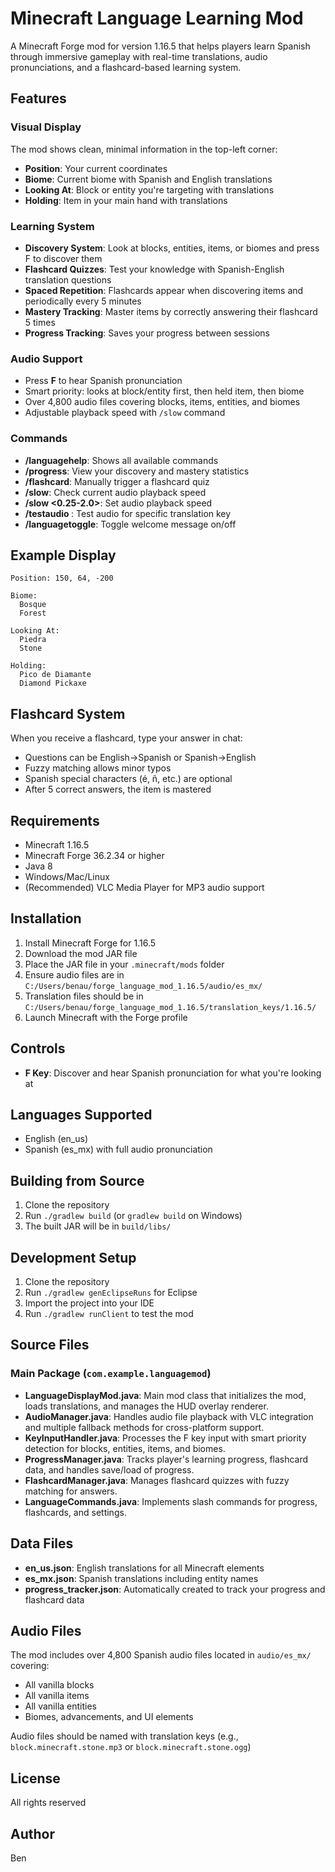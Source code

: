 # Minecraft Language Learning Mod

A Minecraft Forge mod for version 1.16.5 that helps players learn Spanish through immersive gameplay with real-time translations, audio pronunciations, and a flashcard-based learning system.

## Features

### Visual Display
The mod shows clean, minimal information in the top-left corner:
- **Position**: Your current coordinates
- **Biome**: Current biome with Spanish and English translations
- **Looking At**: Block or entity you're targeting with translations
- **Holding**: Item in your main hand with translations

### Learning System
- **Discovery System**: Look at blocks, entities, items, or biomes and press F to discover them
- **Flashcard Quizzes**: Test your knowledge with Spanish-English translation questions
- **Spaced Repetition**: Flashcards appear when discovering items and periodically every 5 minutes
- **Mastery Tracking**: Master items by correctly answering their flashcard 5 times
- **Progress Tracking**: Saves your progress between sessions

### Audio Support
- Press **F** to hear Spanish pronunciation
- Smart priority: looks at block/entity first, then held item, then biome
- Over 4,800 audio files covering blocks, items, entities, and biomes
- Adjustable playback speed with `/slow` command

### Commands
- **/languagehelp**: Shows all available commands
- **/progress**: View your discovery and mastery statistics
- **/flashcard**: Manually trigger a flashcard quiz
- **/slow**: Check current audio playback speed
- **/slow <0.25-2.0>**: Set audio playback speed
- **/testaudio <key>**: Test audio for specific translation key
- **/languagetoggle**: Toggle welcome message on/off

## Example Display

```
Position: 150, 64, -200

Biome:
  Bosque
  Forest

Looking At:
  Piedra
  Stone

Holding:
  Pico de Diamante
  Diamond Pickaxe
```

## Flashcard System

When you receive a flashcard, type your answer in chat:
- Questions can be English→Spanish or Spanish→English
- Fuzzy matching allows minor typos
- Spanish special characters (é, ñ, etc.) are optional
- After 5 correct answers, the item is mastered

## Requirements

- Minecraft 1.16.5
- Minecraft Forge 36.2.34 or higher
- Java 8
- Windows/Mac/Linux
- (Recommended) VLC Media Player for MP3 audio support

## Installation

1. Install Minecraft Forge for 1.16.5
2. Download the mod JAR file
3. Place the JAR file in your `.minecraft/mods` folder
4. Ensure audio files are in `C:/Users/benau/forge_language_mod_1.16.5/audio/es_mx/`
5. Translation files should be in `C:/Users/benau/forge_language_mod_1.16.5/translation_keys/1.16.5/`
6. Launch Minecraft with the Forge profile

## Controls

- **F Key**: Discover and hear Spanish pronunciation for what you're looking at

## Languages Supported

- English (en_us)
- Spanish (es_mx) with full audio pronunciation

## Building from Source

1. Clone the repository
2. Run `./gradlew build` (or `gradlew build` on Windows)
3. The built JAR will be in `build/libs/`

## Development Setup

1. Clone the repository
2. Run `./gradlew genEclipseRuns` for Eclipse
3. Import the project into your IDE
4. Run `./gradlew runClient` to test the mod

## Source Files

### Main Package (`com.example.languagemod`)

- **LanguageDisplayMod.java**: Main mod class that initializes the mod, loads translations, and manages the HUD overlay renderer.
- **AudioManager.java**: Handles audio file playback with VLC integration and multiple fallback methods for cross-platform support.
- **KeyInputHandler.java**: Processes the F key input with smart priority detection for blocks, entities, items, and biomes.
- **ProgressManager.java**: Tracks player's learning progress, flashcard data, and handles save/load of progress.
- **FlashcardManager.java**: Manages flashcard quizzes with fuzzy matching for answers.
- **LanguageCommands.java**: Implements slash commands for progress, flashcards, and settings.

## Data Files

- **en_us.json**: English translations for all Minecraft elements
- **es_mx.json**: Spanish translations including entity names
- **progress_tracker.json**: Automatically created to track your progress and flashcard data

## Audio Files

The mod includes over 4,800 Spanish audio files located in `audio/es_mx/` covering:
- All vanilla blocks
- All vanilla items  
- All vanilla entities
- Biomes, advancements, and UI elements

Audio files should be named with translation keys (e.g., `block.minecraft.stone.mp3` or `block.minecraft.stone.ogg`)

## License

All rights reserved

## Author

Ben